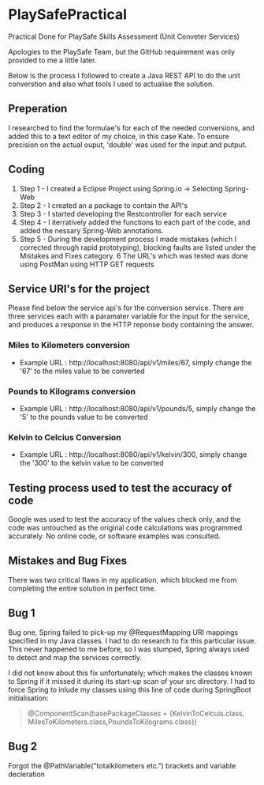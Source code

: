 # PlaySafePractical

Practical Done for PlaySafe Skills Assessment (Unit Conveter Services)

Apologies to the PlaySafe Team, but the GitHub requirement was only provided to me a little later.

Below is the process I followed to create a Java REST API to do the unit converstion and also what tools I used to actualise the solution.

## Preperation 
I researched to find the formulae's for each of the needed conversions, and added this to a text editor of my choice, in this case Kate. To ensure precision on the actual ouput, 'double' was used for the input and putput.

## Coding
1. Step 1 - I created a Eclipse Project using Spring.io -> Selecting Spring-Web
2. Step 2 - I created an a package to contain the API's
3. Step 3 - I started developing the Restcontroller for each service
4. Step 4 - I iterratively added the functions to each part of the code, and added the nessary Spring-Web annotations.
5. Step 5 - During the development process I made mistakes (which I corrected through rapid prototyping), blocking faults are listed under the Mistakes and Fixes category.
6 The URL's which was tested was done using PostMan using HTTP GET requests

## Service URI's for the project
Please find below the service api's for the conversion service. There are three services each with a paramater variable for the input for the service, and produces a response in the HTTP reponse body containing the answer.

### Miles to Kilometers conversion
* Example URL : http://localhost:8080/api/v1/miles/67, simply change the '67' to the miles value to be converted

### Pounds to Kilograms conversion
* Example URL : http://localhost:8080/api/v1/pounds/5, simply change the '5' to the pounds value to be converted

### Kelvin to Celcius Conversion
* Example URL : http://localhost:8080/api/v1/kelvin/300, simply change the '300' to the kelvin value to be converted

## Testing process used to test the accuracy of code
Google was used to test the accuracy of the values check only, and the code was untouched as the original code calculations was programmed accurately. No online code, or software examples was consulted.

## Mistakes and Bug Fixes
There was two critical flaws in my application, which blocked me from completing the entire solution in perfect time.

Bug 1
-----
Bug one, Spring failed to pick-up my @RequestMapping URI mappings specified in my Java classes. I had to do research to fix this particular issue. This never happened to me before, so I was stumped, Spring always used to detect and map the services correctly.

I did not know about this fix unfortunately; which makes the classes known to Spring if it missed it during its start-up scan of your src directory. I had to force Spring to inlude my classes using this line of code during SpringBoot initialisation:
> @ComponentScan(basePackageClasses = {KelvinToCelcuis.class, MilesToKilometers.class,PoundsToKilograms.class})

Bug 2
-----
Forgot the @PathVariable("totalkilometers etc.") brackets and variable decleration

